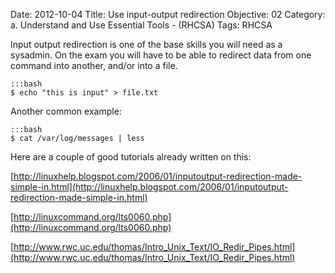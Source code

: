 Date: 2012-10-04
Title: Use input-output redirection
Objective: 02
Category: a. Understand and Use Essential Tools - (RHCSA)
Tags: RHCSA 

Input output redirection is one of the base skills you will need as a sysadmin. On the exam you will have to be able to redirect data from one command into another, and/or into a file. 

    :::bash
    $ echo "this is input" > file.txt

Another common example:

    :::bash
    $ cat /var/log/messages | less


Here are a couple of good tutorials already written on this:


[http://linuxhelp.blogspot.com/2006/01/inputoutput-redirection-made-simple-in.html](http://linuxhelp.blogspot.com/2006/01/inputoutput-redirection-made-simple-in.html)

[http://linuxcommand.org/lts0060.php](http://linuxcommand.org/lts0060.php)

[http://www.rwc.uc.edu/thomas/Intro_Unix_Text/IO_Redir_Pipes.html](http://www.rwc.uc.edu/thomas/Intro_Unix_Text/IO_Redir_Pipes.html)
